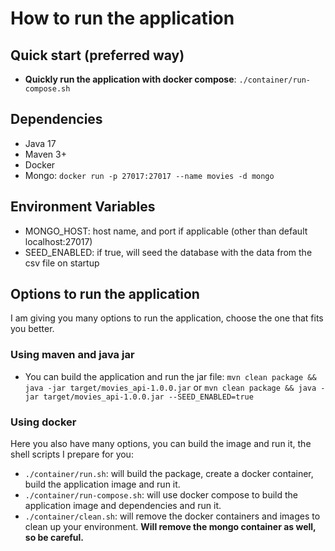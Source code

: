 # How to run the application

## Quick start (preferred way)

* **Quickly run the application with docker compose**: `./container/run-compose.sh`

## Dependencies

* Java 17
* Maven 3+
* Docker
* Mongo: `docker run -p 27017:27017 --name movies -d mongo`

## Environment Variables
* MONGO_HOST: host name, and port if applicable (other than default localhost:27017)
* SEED_ENABLED: if true, will seed the database with the data from the csv file on startup

## Options to run the application

I am giving you many options to run the application, choose the one that fits you better.

### Using maven and java jar

* You can build the application and run the jar file: `mvn clean package && java -jar target/movies_api-1.0.0.jar` or
`mvn clean package && java -jar target/movies_api-1.0.0.jar --SEED_ENABLED=true`

### Using docker

Here you also have many options, you can build the image and run it, the shell scripts I prepare for you:

* `./container/run.sh`: will build the package, create a docker container, build the application image and run it.
* `./container/run-compose.sh`: will use docker compose to build the application image and dependencies and run it.
* `./container/clean.sh`: will remove the docker containers and images to clean up your environment. **Will remove the
  mongo container as well, so be careful.**